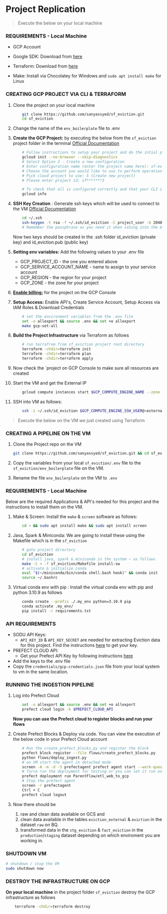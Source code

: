 # Project Replication

> Execute the below on your local machine

### REQUIREMENTS - Local Machine

* GCP Account

* Google SDK: Download from [here](https://cloud.google.com/sdk/docs/downloads-interactive#linux-mac)

* Terraform: Download from [here](https://developer.hashicorp.com/terraform/downloads)

* Make: Install via  Chocolatey for Windows and `sudo apt install make` for Linux

### CREATING GCP PROJECT VIA CLI & TERRAFORM

1. Clone the project on your local machine
    ```bash
        git clone https://github.com/sanyassyed/sf_eviction.git
        cd sf_eviction
    ```
1. Change the name of the `env_boilerplate` file to .env

1. **Create the GCP Project:** by executing the below from the `sf_eviction` project folder in the terminal [Official Documentation](https://cloud.google.com/sdk/docs)

    ```bash
        # Follow instructions to setup your project and do the intial project setup
        gcloud init --no-browser --skip-diagnostics
        # Select Option 2 - Create a new configuration
        # Enter configuration name (enter the project name here): sf-eviction
        # Choose the account you would like to use to perform operations for this configuration: 1 (your gmail account)
        # Pick cloud project to use: 5 (Create new project)
        # Please enter project id: sf*******3

        # To check that all is configured correctly and that your CLI is configured to use your created project use the command
        gcloud info
    ```
1. **SSH Key Creation** : Generate ssh keys which will be used to connect to the VM [Official Documentation](https://cloud.google.com/compute/docs/connect/create-ssh-keys)
    
    ```bash
        cd ~/.ssh
        ssh-keygen -t rsa -f ~/.ssh/id_eviction -C project_user -b 2048
        # Remember the passphrase as you need it when sshing into the machine
    ```
    Now two keys should be created in the .ssh folder id_eviction (private key) and id_eviction.pub (public key)

1. **Setting env variables:** Add the following values to your .env file
    * GCP_PROJECT_ID - the one you entered above
    * GCP_SERVICE_ACCOUNT_NAME - name to assign to your service account
    * GCP_REGION - the region for your project
    * GCP_ZONE - the zone for your project

1. **[Enable billing:](https://support.google.com/googleapi/answer/6158867?hl=en)** for the project on the GCP Console
1. **Setup Access:** Enable API's, Create Service Account, Setup Access via IAM Roles & Download Credentials

    ```bash
        # set the environment variables from the .env file
        set -o allexport && source .env && set +o allexport
        make gcp-set-all
    ```
1. **Build the Project Infrastructure** via Terraform as follows 
    ```bash
        # run terrafrom from sf_eviction project root directory
        terraform -chdir=terraform init
        terraform -chdir=terraform plan
        terraform -chdir=terraform apply
    ```
1. Now check the `project on GCP Console to make sure all resources are created

1. Start the VM and get the External IP
    ```bash
        gcloud compute instances start $GCP_COMPUTE_ENGINE_NAME --zone $GCP_ZONE --project $GCP_PROJECT_ID
    ```
1. SSH into VM as follows:
    ```bash
        ssh -i ~/.ssh/id_eviction $GCP_COMPUTE_ENGINE_SSH_USER@<external_ip>
    ```
> Execute the below on the VM we just created using Terraform

### CREATING A PIPELINE ON THE VM

1. Clone the Project repo on the VM
    ```bash
    git clone https://github.com/sanyassyed/sf_eviction.git && cd sf_eviction
    ```
1. Copy the variables from your local `sf_eviction/.env` file to the `sf_eviction/env_boilerplate` file on the VM.

1. Rename the file `env_boilerplate` on the VM to `.env`

### REQUIREMENTS - Local Machine

Below are the required Applications & API's needed for this project and the instructions to install them on the VM.

1. Make & Screen: Install the `make` & `screen` software as follows:

    ```bash
        cd ~ && sudo apt install make && sudo apt install screen
    ```
1. Java, Spark & Miniconda: We are going to install these using the Makefile which is in the `sf_eviction`

    ```bash
        # goto project directory
        cd sf_eviction
        # install java, spark & miniconda in the system ~ as follows
        make -C ~ -f sf_eviction/Makefile install-sw
        # activate & initialize conda
        eval "$(~/miniconda/bin/conda shell.bash hook)" && conda init
        source ~/.bashrc
    ```
1. Virtual conda env with pip : Install the virtual conda env with pip and python 3.10.9 as follows
    ```bash
        conda create --prefix ./.my_env python=3.10.9 pip
        conda activate .my_env/
        pip install -r requirements.txt
    ```

### API REQUIREMENTS
* SODU API Keys:
    - `API_KEY_ID` & `API_KEY_SECRET` are needed for extracting Eviction data for this project. Find the instructions [here](docs/info_api.md) to get your key.
* PREFECT CLOUD API:
    - Get your Prefect API Key by following instructions [here](docs/info_api.md) 
* Add the keys to the .env file
* Copy the  `credentials/gcp-credentials.json` file from your local system to vm in the same location.

### RUNNING THE INGESTION PIPELINE
1. Log into Prefect Cloud
    ```bash
        set -o allexport && source .env && set +o allexport
        prefect cloud login -k $PREFECT_CLOUD_API
    ```
    **Now you can use the Prefect cloud to register blocks and run your flows**

1. Create Prefect Blocks & Deploy via code. You can view the execution of the below code in your Prefect Cloud account
    ```bash
        # Run the create_prefect_blocks.py and register the block
        prefect block register --file flows/create_prefect_blocks.py
        python flows/deploy_ingest.py
        # on VM start the agent in detached mode
        screen -A -m -d -S prefectagent prefect agent start --work-queue "development"
        # force run the deployment for testing or you can let it run on schedule
        prefect deployment run ParentFlow/etl_web_to_gcp
        # Stop the prefect agent 
        screen -r prefectagent
        Ctrl + C
        prefect cloud logout
    ```
1. Now there should be 
    1. raw and clean data available on GCS and 
    2. clean data available in the tables `eviction_external` & `eviction` in the dataset `raw` on BQ.
    3. transformed data in the `stg_eviction` & `fact_eviction` in the `production`/`staging` dataset depending on which enviroment you are working in.

### SHUTDOWN VM

```bash
# shutdown / stop the VM
sudo shutdown now
```

### DESTROY THE INFRASTRUCTURE ON GCP

**On your local machine** in the project folder `sf_eviction` destroy the GCP infrastructure as follows

```bash
    terraform -chdir=terraform destroy
```